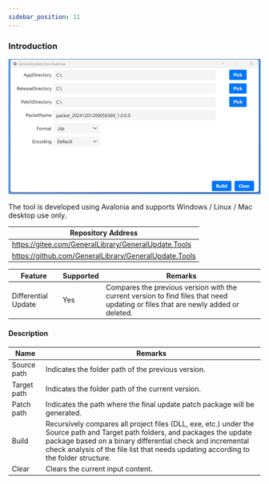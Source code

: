```yaml
---
sidebar_position: 11
---
```


### Introduction

![](imgs\tool.png)

The tool is developed using Avalonia and supports Windows / Linux / Mac desktop use only.

| Repository Address                                    |
| ----------------------------------------------------- |
| https://gitee.com/GeneralLibrary/GeneralUpdate.Tools  |
| https://github.com/GeneralLibrary/GeneralUpdate.Tools |

| Feature             | Supported | Remarks                                                      |
| ------------------- | --------- | ------------------------------------------------------------ |
| Differential Update | Yes       | Compares the previous version with the current version to find files that need updating or files that are newly added or deleted. |

#### Description

| Name        | Remarks                                                      |
| ----------- | ------------------------------------------------------------ |
| Source path | Indicates the folder path of the previous version.           |
| Target path | Indicates the folder path of the current version.            |
| Patch path  | Indicates the path where the final update patch package will be generated. |
| Build       | Recursively compares all project files (DLL, exe, etc.) under the Source path and Target path folders, and packages the update package based on a binary differential check and incremental check analysis of the file list that needs updating according to the folder structure. |
| Clear       | Clears the current input content.                            |